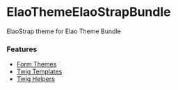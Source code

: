 ElaoThemeElaoStrapBundle
================================

ElaoStrap theme for Elao Theme Bundle

### Features

* [Form Themes](Resources/doc/form_themes.md)
* [Twig Templates](Resources/doc/twig_templates.md)
* [Twig Helpers](Resources/doc/twig_helpers.md)

